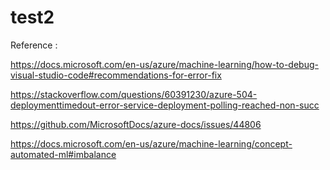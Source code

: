 # test2

Reference : 

https://docs.microsoft.com/en-us/azure/machine-learning/how-to-debug-visual-studio-code#recommendations-for-error-fix

https://stackoverflow.com/questions/60391230/azure-504-deploymenttimedout-error-service-deployment-polling-reached-non-succ

https://github.com/MicrosoftDocs/azure-docs/issues/44806

https://docs.microsoft.com/en-us/azure/machine-learning/concept-automated-ml#imbalance
